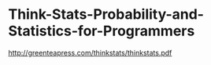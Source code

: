 # Think-Stats-Probability-and-Statistics-for-Programmers
http://greenteapress.com/thinkstats/thinkstats.pdf
